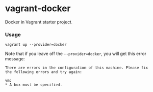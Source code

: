 vagrant-docker
==============

Docker in Vagrant starter project.

### Usage

    vagrant up --provider=docker

Note that if you leave off the `--provider=docker`, you will get this error message:

    There are errors in the configuration of this machine. Please fix
    the following errors and try again:

    vm:
    * A box must be specified.

